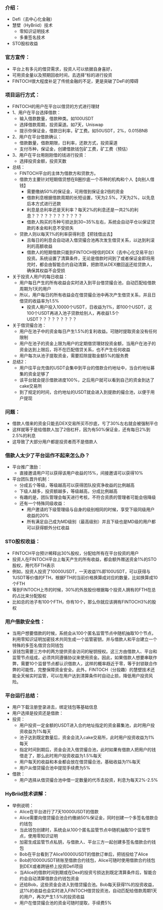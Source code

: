 ### 介绍：
* Defi（去中心化金融）
* 慧壁（HyBriid）技术
	* 零知识证明技术
	* 多重签名技术
* STO股权收益

### 官方宣传：
* 平台上有多元的借贷需求，投资人可以依据自身喜好，
* 可用资金量以及预期回收时间，去选择“标的进行投资
* FINTOCH很大程度补足了传统金融的不足，更是突破了DeFi的障碍

### 项目运行方式：
* FINTOCH的用户在平台以借贷的方式进行理财
* 1、用户在平台选择借款：
	* 输入借款数量，借款种类。如100USDT
	* 选择借款周期，投资渠道。如7天，Uniswap
	* 提示你保证金，借款日利率，矿工费。如50USDT，2%，0.015BNB
* 2、用户在平台借款确认：
	* 借款数量，借款期限，日利率，还款方式，投资渠道
	* 支付币种，保证金，创建借款钱包矿工费，矿工费（预估）
* 3、用户在平台用刚刚借的钱进行投资：
	* 选择投资金额，投资天数
* 总结：
	* FINTOCH平台的主体为借款方和贷款方。
	* 借款方主要针对短期借贷想在B圈抄底一个币种的机构和个人【向别人借钱】
		* 需要缴纳50%的保证金，可用借到保证金2倍的资金
		* 借款利息根据借款周期的长短设置，1天为2.5%，7天为2%，以先息后本方式进行还款
		* 利息是总利率还是天利率？每天2%的利息还是一共2%的利息？？？？？？？？？？？？
		* 借款人购买的币种亏损达到30~35%左右，系统会自动平仓以保证贷款的本金和利息不受损失
	* 贷款人则以每天1%的利率获得利息【把钱借出去】
		* 且每日的利息会自动进入借贷撮合池再次发生借贷关系，以达到利滚利的高额收益
		* 借款人的短期借款只能到FINTOCH授信的DEX（去中心化交易平台）投资。系统设置了清算条件，无论是借款时间到了或者保证金即将用完时，都会由智能合约自动清算，把款项从DEX撤回返还给贷款人，确保其权益不会受损
* 关于投资人用户的每日收益：
	* 用户每日产生的所有收益会实时进入到平台借贷撮合池，自动匹配给借款周期为1天的用户
	* 所以，用户每日的所有收益会在借贷撮合池中再次产生借贷关系，并且日借贷的收益率为1.5%
		* 投资人用户投入10000个USDT，日收益为1%，即100个USDT，这100个USDT再进入池子贷款给别人，再收益1.5个USDT？？？？？？？？？
* 关于借贷撮合池：
	* 用户在池子中的资金每日产生1.5%的复利收益。可随时提取资金没有任何限制
	* 用户在池子的资金上限为用户的定期借贷理财投资金额，当用户在池子的资金达到上限后，将不在匹配借贷关系，也不产生任何收益
	* 用户每次从池子提取资金，需要扣除提取金额5%的服务费
* 总结2：
	* 用户往平台充值的USDT会集中到平台的借款合约地址中，当合约地址募集的资金足够了
	* 该平台就会提示借款进度100%，之后用户就可以看到自己的资金到达了cake交易所
	* 到了规定的时间，合约地址的USDT就会进入到提款的撮合池，以便于用户提现
	
### 问题：
* 借款人借来的资金只能去DEX交易所买币抄底，亏了30%左右就会被强制平仓
* 这样就等于是给借款人加了2倍杠杆，因为有50%保证金，还有每日2%到2.5%的利息
* 这导致了大部分用户都是投资者而不是借款人
### 借款人太少了平台运作不起来怎么办？
* 平台推广激励：
	* 直接邀请用户可以获得该用户收益的15%，间接邀请可以获得10%
* 平台团队晋升机制：
	* 分成五个等级，等级越高可以获得团队投资净收益的比例越高
	* 下级人越多，投资额越多，等级越高，分成比例越高
	* 有趣的是，团队管理会每天进行考核，不符合资质的管理者可能会倍降级
	* 还有一个特殊同级收益：
		* 用户邀请的下级管理级与自身的级别相同的时候，享受下级同级用户收益的20%
		* 所有满足自己成为MD级别（最高级别）并且下级也是MD级的用户都可以获得额外分红收益
		

### STO股权收益：
* FINTOCH平台预计稀释出30%股权，分配给所有在平台投资的用户
* 投资人在FINTOCH平台上每天产生的所有收益，都会额外赠送资金1%的STO股权，用代币FTH表示
* 例如，投资人投资了10000USDT，一天收益1%即100USDT，可以获得与1USDT等价值的FTH，根据FTH的当前价格换算成对应的数量，比如换算成10个FTH
* 等到FINTOCH上市的时候，30%的外放股份根据每个投资人拥有的FTH在总的占比来分配股权
* 比如总的池子有100个FTH，你有10个，那么你就应该拥有FINTOCH3%的股权

### 用户借款安全性：
* 当用户想要借款的时候，系统会从100个匿名监管节点中随机抽取10个节点，利用零知识证明加密技术共同生成一个监管密钥，并与借款人和平台建立一个特殊的多签名借贷合同钱包
* 该钱包需要三方中的两方提供资金访问的秘钥授权。这三方由借款人、平台和监管节点组成，必须共同遵循协议来使用资金。因此，如果借款人想要串联作弊，需要10个监督节点都认识借款人，这样的概率趋近于零，等于封锁联合作弊的可能性，完整保障资金安全。此外，FINTOCH（分投趣）的慧壁技术还能全天候实时监管，可以在用户达到清算条件时自动止损，降低用户投资风险。


### 平台运行总结：
* 用户下载注册登录进去，绑定钱包等基础信息
* 用户选择是投资还是借款：
* 投资：
	* 用户投资一定金额的USDT进入合约地址指定的资金募集池，此时用户投资收益为1%每天
	* 池子达到既定数量后，资金会流入cake交易所，此时用户投资收益为1%每天
	* 指定时间到期后，资金会流入借贷撮合池，此时如果有借款人把用户的钱借走了，那么此时用户投资收益为1.5%每天
	* 用户每天的收益和本金都会放在借贷撮合池，基础收益为1%每天
	* 用户从借贷撮合池中提现手续费为5%
* 借款：
	* 用户选择从借贷撮合池中借一定数量的代币去投资，利息为每天2%-2.5%

### HyBriid技术讲解：
* 举例说明：
	* Alice在平台进行了7天10000USDT的借款
	* Alice需要向借贷撮合池合约缴纳50%保证金，同时创建一个多签名借款合约钱包
	* 当此钱包创建时，系统会从100个匿名监管节点中随机抽取10个监管节点，使用零知识证明
	* 加密生成监管节点私钥，与借款人、平台三方一起创建多签名借款合约钱包
	* Bob在平台看到了Alice10000USDT的借款订单后，把钱投给了Alice
	* Bob的10000USDT转账至借款合约钱包，Alice可随时使用借款合约钱包到DEX或者跨链桥上投资Defi项目
	* 当Alice的借款时间到期或在Dex的投资亏损达到既定清算条件后，智能合约会自动清算借款合约钱包资金
	* 还给Bob，这些资金会进入到借贷撮合池。Bob每天获得1%的投资收益，这1%的收益也会实时进入FINTOCH借贷投资池，自动匹配给借款周期1天的用户，再次产生1.5%的投资收益
	* 用户在借贷撮合池的资金可随时提取，手续费5%